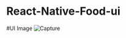 # React-Native-Food-ui
#UI Image
![Capture](https://user-images.githubusercontent.com/65033254/160298623-1cc761d0-93e7-407c-a0f8-0b9d4b3a5ff9.PNG)
